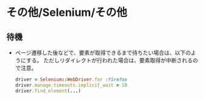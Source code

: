# その他/Selenium/その他

## 待機

- ページ遷移した後などで、要素が取得できるまで待ちたい場合は、以下のようにする。
  ただしリダイレクトが行われた場合は、要素取得が中断されるので注意。

  ```ruby
  driver = Selenium::WebDriver.for :firefox
  driver.manage.timeouts.implicit_wait = 10
  driver.find_element(...)
  ```
